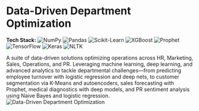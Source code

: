# Data-Driven Department Optimization

**Tech Stack:** ![NumPy](https://img.shields.io/badge/NumPy-013243?logo=numpy&logoColor=white) ![Pandas](https://img.shields.io/badge/Pandas-150458?logo=pandas&logoColor=white) ![Scikit-Learn](https://img.shields.io/badge/Scikit--Learn-F7931E?logo=scikit-learn&logoColor=white) ![XGBoost](https://img.shields.io/badge/XGBoost-F68712?logo=xgboost&logoColor=white) ![Prophet](https://img.shields.io/badge/Prophet-0059A9?logo=prophet&logoColor=white) ![TensorFlow](https://img.shields.io/badge/TensorFlow-FF6F00?logo=tensorflow&logoColor=white) ![Keras](https://img.shields.io/badge/Keras-D00000?logo=keras&logoColor=white) ![NLTK](https://img.shields.io/badge/NLTK-025B8D?logo=nltk&logoColor=white)

A suite of data-driven solutions optimizing operations across HR, Marketing, Sales, Operations, and PR. Leveraging machine learning, deep learning, and advanced analytics to tackle departmental challenges—from predicting employee turnover with logistic regression and deep nets, to customer segmentation via K-Means and autoencoders, sales forecasting with Prophet, medical diagnostics with deep models, and PR sentiment analysis using Naive Bayes and logistic regression.
![Data-Driven Department Optimization](https://github.com/yildiramdsa/data_driven_department_optimization/blob/main/images/data_driven_department_optimization.png)
